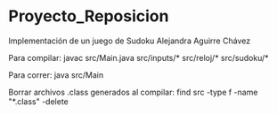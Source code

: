 # Proyecto_Reposicion
Implementación de un juego de Sudoku
Alejandra Aguirre Chávez

Para compilar:
javac src/Main.java src/inputs/* src/reloj/* src/sudoku/*

Para correr:
java src/Main


Borrar archivos .class generados al compilar:
find src -type f -name "*.class" -delete
